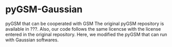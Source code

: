 # pyGSM-Gaussian
pyGSM that can be cooperated with GSM  The original pyGSM repository is available in ???. Also, our code follows the same licencse with the license entered in the original repository. Here, we modified the pyGSM that can run with Gaussian softwares.
